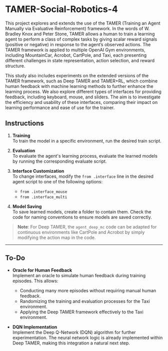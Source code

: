# TAMER-Social-Robotics-4

This project explores and extends the use of the TAMER (Training an Agent Manually via Evaluative Reinforcement) framework. In the words of W. Bradley Knox and Peter Stone, TAMER allows a human to train a learning agent to perform a class of complex tasks by giving scalar reward signals (positive or negative) in response to the agent’s observed actions. The TAMER framework is applied to multiple OpenAI Gym environments, including MountainCar, Acrobot, CartPole, and Taxi, each presenting different challenges in state representation, action selection, and reward structure.

This study also includes experiments on the extended versions of the TAMER framework, such as Deep TAMER and TAMER+RL, which combine human feedback with machine learning methods to further enhance the learning process. We also explore different types of interfaces for providing feedback, including keyboard, mouse, and sliders. The aim is to investigate the efficiency and usability of these interfaces, comparing their impact on learning performance and ease of use for the trainer.

## Instructions 

1. **Training**  
   To train the model in a specific environment, run the desired train script.  
   
2. **Evaluation**  
   To evaluate the agent's learning process, evaluate the learned models by running the corresponding evaluate script.  

3. **Interface Customization**  
   To change interfaces, modify the `from .interface` line in the desired agent script to one of the following options:  
   - `from .interface_mouse`  
   - `from .interface_multi`   

4. **Model Saving**  
   To save learned models, create a folder to contain them. Check the code for naming conventions to ensure models are saved correctly.

> **Note**: For Deep TAMER, the `agent_deep_mc` code can be adapted for continuous environments like CartPole and Acrobot by simply modifying the action map in the code.

---

## To-Do

- **Oracle for Human Feedback**  
  Implement an oracle to simulate human feedback during training episodes. This allows:  
  - Conducting many more episodes without requiring manual human feedback.  
  - Randomizing the training and evaluation processes for the Taxi environment.  
  - Applying the Deep TAMER framework effectively to the Taxi environment.  

- **DQN Implementation**  
  Implement the Deep Q-Network (DQN) algorithm for further experimentation. The neural network logic is already implemented within Deep TAMER, making this integration a natural next step.
